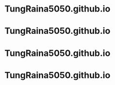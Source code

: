 # TungRaina5050.github.io
# TungRaina5050.github.io
# TungRaina5050.github.io
# TungRaina5050.github.io
